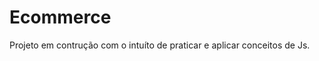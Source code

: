 <h1>Ecommerce</h1>
<p>Projeto em contrução com o intuíto de praticar e aplicar conceitos de Js.</p>
